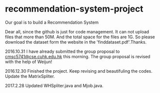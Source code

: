 # recommendation-system-project
Our goal is to build a Recommendation System

Dear all, since the github is just for code management. It can not upload files that more than 50M. 
And the total space for the files are 1G. 
So please download the dataset form the website in the 'finddataset.pdf'.Thanks.

2016.10.31
I have already submitted the group proposal to cmsc5741@cse.cuhk.edu.hk this morning. 
The group proposal is revised with the help of Weijun!

2016.12.30
Finished the project. Keep revising and beautifuling the codes. Update the MatrixSpliter.

2017.2.28
Updated WHSpliter.java and Mjob.java.
